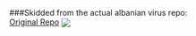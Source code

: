 ###Skidded from the actual albanian virus repo:
<br><a href="https://github.com/A7F/Albanian-Virus">Original Repo</a>
<img align="center" src="https://github-readme-stats.vercel.app/api/pin/?username=Pikkel&repo=Albanian-Virus&theme=radical"/>
